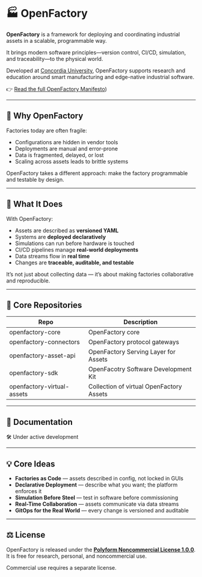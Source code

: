 # 🏭 OpenFactory

**OpenFactory** is a framework for deploying and coordinating industrial assets in a scalable, programmable way.

It brings modern software principles—version control, CI/CD, simulation, and traceability—to the physical world.

Developed at [Concordia University](https://www.concordia.ca/), OpenFactory supports research and education around smart manufacturing and edge-native industrial software.

👉 [Read the full OpenFactory Manifesto](https://github.com/openfactoryio/openfactory-core/blob/main/docs/MANIFESTO.md))

---

## 🎯 Why OpenFactory

Factories today are often fragile:

- Configurations are hidden in vendor tools
- Deployments are manual and error-prone
- Data is fragmented, delayed, or lost
- Scaling across assets leads to brittle systems

OpenFactory takes a different approach: make the factory programmable and testable by design.

---

## 🧩 What It Does

With OpenFactory:

- Assets are described as **versioned YAML**
- Systems are **deployed declaratively**
- Simulations can run before hardware is touched
- CI/CD pipelines manage **real-world deployments**
- Data streams flow in **real time**
- Changes are **traceable, auditable, and testable**

It’s not just about collecting data — it’s about making factories collaborative and reproducible.

---

## 📂 Core Repositories

| Repo                        | Description                                 |
|-----------------------------|---------------------------------------------|
| openfactory-core            | OpenFactory core                            |
| openfactory-connectors      | OpenFactory protocol gateways               |
| openfactory-asset-api       | OpenFactory Serving Layer for Assets        |
| openfactory-sdk             | OpenFacotry Software Development Kit        |
| openfactory-virtual-assets  | Collection of virtual OpenFactory Assets    |

---

## 📖 Documentation

🛠️ Under active development

---

## 💡 Core Ideas

- **Factories as Code** — assets described in config, not locked in GUIs
- **Declarative Deployment** — describe what you want; the platform enforces it
- **Simulation Before Steel** — test in software before commissioning
- **Real-Time Collaboration** — assets communicate via data streams
- **GitOps for the Real World** — every change is versioned and auditable

---

## ⚖️ License

OpenFactory is released under the **[Polyform Noncommercial License 1.0.0](https://polyformproject.org/licenses/noncommercial/1.0.0/)**.  
It is free for research, personal, and noncommercial use.

Commercial use requires a separate license.
